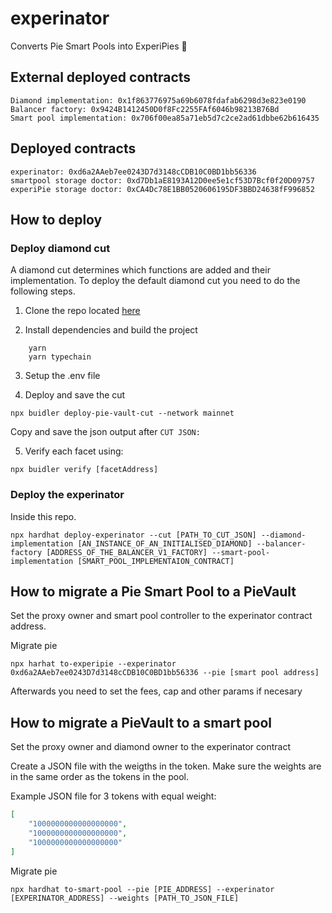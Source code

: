 # experinator
Converts Pie Smart Pools into ExperiPies 🥧


## External deployed contracts

```
Diamond implementation: 0x1f863776975a69b6078fdafab6298d3e823e0190
Balancer factory: 0x9424B1412450D0f8Fc2255FAf6046b98213B76Bd
Smart pool implementation: 0x706f00ea85a71eb5d7c2ce2ad61dbbe62b616435
```
## Deployed contracts

```
experinator: 0xd6a2AAeb7ee0243D7d3148cCDB10C0BD1bb56336
smartpool storage doctor: 0xd7Db1aE8193A12D0ee5e1cf53D7Bcf0f20D09757
experiPie storage doctor: 0xCA4Dc78E1BB0520606195DF3BBD24638fF996852
```

## How to deploy

### Deploy diamond cut

A diamond cut determines which functions are added and their implementation. To deploy the default diamond cut you need to do the following steps.

1. Clone the repo located [here](https://github.com/pie-dao/PieVaults)

2. Install dependencies and build the project

```
    yarn
    yarn typechain
```

3. Setup the .env file

4. Deploy and save the cut

```
npx buidler deploy-pie-vault-cut --network mainnet
```

Copy and save the json output after ``CUT JSON:``

5. Verify each facet using:

```
npx buidler verify [facetAddress]
```

### Deploy the experinator

Inside this repo.

```
npx hardhat deploy-experinator --cut [PATH_TO_CUT_JSON] --diamond-implementation [AN_INSTANCE_OF_AN_INITIALISED_DIAMOND] --balancer-factory [ADDRESS_OF_THE_BALANCER_V1_FACTORY] --smart-pool-implementation [SMART_POOL_IMPLEMENTAION_CONTRACT]
```

## How to migrate a Pie Smart Pool to a PieVault

Set the proxy owner and smart pool controller to the experinator contract address.

Migrate pie

```
npx harhat to-experipie --experinator 0xd6a2AAeb7ee0243D7d3148cCDB10C0BD1bb56336 --pie [smart pool address]
```

Afterwards you need to set the fees, cap and other params if necesary

## How to migrate a PieVault to a smart pool

Set the proxy owner and diamond owner to the experinator contract

Create a JSON file with the weigths in the token. Make sure the weights are in the same order as the tokens in the pool.

Example JSON file for 3 tokens with equal weight:

```json
[
    "1000000000000000000",
    "1000000000000000000",
    "1000000000000000000"
]
```

Migrate pie

```
npx hardhat to-smart-pool --pie [PIE_ADDRESS] --experinator [EXPERINATOR_ADDRESS] --weights [PATH_TO_JSON_FILE]
```